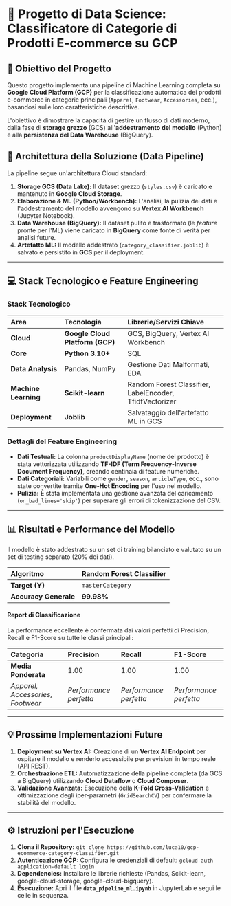 # 🛒 Progetto di Data Science: Classificatore di Categorie di Prodotti E-commerce su GCP


## 🎯 Obiettivo del Progetto

Questo progetto implementa una pipeline di Machine Learning completa su **Google Cloud Platform (GCP)** per la classificazione automatica dei prodotti e-commerce in categorie principali (`Apparel`, `Footwear`, `Accessories`, ecc.), basandosi sulle loro caratteristiche descrittive.

L'obiettivo è dimostrare la capacità di gestire un flusso di dati moderno, dalla fase di **storage grezzo** (GCS) all'**addestramento del modello** (Python) e alla **persistenza del Data Warehouse** (BigQuery).

## 🚀 Architettura della Soluzione (Data Pipeline)

La pipeline segue un'architettura Cloud standard:

1.  **Storage GCS (Data Lake):** Il dataset grezzo (`styles.csv`) è caricato e mantenuto in **Google Cloud Storage**.
2.  **Elaborazione & ML (Python/Workbench):** L'analisi, la pulizia dei dati e l'addestramento del modello avvengono su **Vertex AI Workbench** (Jupyter Notebook).
3.  **Data Warehouse (BigQuery):** Il dataset pulito e trasformato (le *feature* pronte per l'ML) viene caricato in **BigQuery** come fonte di verità per analisi future.
4.  **Artefatto ML:** Il modello addestrato (`category_classifier.joblib`) è salvato e persistito in **GCS** per il deployment.

---

## 💻 Stack Tecnologico e Feature Engineering

### Stack Tecnologico

| Area | Tecnologia | Librerie/Servizi Chiave |
| :--- | :--- | :--- |
| **Cloud** | **Google Cloud Platform (GCP)** | GCS, BigQuery, Vertex AI Workbench |
| **Core** | **Python 3.10+** | SQL |
| **Data Analysis** | Pandas, NumPy | Gestione Dati Malformati, EDA |
| **Machine Learning** | **Scikit-learn** | Random Forest Classifier, LabelEncoder, TfidfVectorizer |
| **Deployment** | **Joblib** | Salvataggio dell'artefatto ML in GCS |

### Dettagli del Feature Engineering

* **Dati Testuali:** La colonna `productDisplayName` (nome del prodotto) è stata vettorizzata utilizzando **TF-IDF (Term Frequency-Inverse Document Frequency)**, creando centinaia di feature numeriche.
* **Dati Categoriali:** Variabili come `gender`, `season`, `articleType`, ecc., sono state convertite tramite **One-Hot Encoding** per l'uso nel modello.
* **Pulizia:** È stata implementata una gestione avanzata del caricamento (`on_bad_lines='skip'`) per superare gli errori di tokenizzazione del CSV.

---

## 📊 Risultati e Performance del Modello

Il modello è stato addestrato su un set di training bilanciato e valutato su un set di testing separato (20% dei dati).

| Algoritmo | **Random Forest Classifier** |
| :--- | :--- |
| **Target (Y)** | `masterCategory` |
| **Accuracy Generale** | **99.98%** |

#### Report di Classificazione

La performance eccellente è confermata dai valori perfetti di Precision, Recall e F1-Score su tutte le classi principali:

| Categoria | Precision | Recall | F1-Score |
| :--- | :--- | :--- | :--- |
| **Media Ponderata** | 1.00 | 1.00 | 1.00 |
| *Apparel, Accessories, Footwear* | *Performance perfetta* | *Performance perfetta* | *Performance perfetta* |

---

## 💡 Prossime Implementazioni Future

1.  **Deployment su Vertex AI:** Creazione di un **Vertex AI Endpoint** per ospitare il modello e renderlo accessibile per previsioni in tempo reale (API REST).
2.  **Orchestrazione ETL:** Automatizzazione della pipeline completa (da GCS a BigQuery) utilizzando **Cloud Dataflow** o **Cloud Composer**.
3.  **Validazione Avanzata:** Esecuzione della **K-Fold Cross-Validation** e ottimizzazione degli iper-parametri (`GridSearchCV`) per confermare la stabilità del modello.

---

## ⚙️ Istruzioni per l'Esecuzione

1.  **Clona il Repository:** `git clone https://github.com/luca10/gcp-ecommerce-category-classifier.git`
2.  **Autenticazione GCP:** Configura le credenziali di default: `gcloud auth application-default login`
3.  **Dependencies:** Installare le librerie richieste (Pandas, Scikit-learn, google-cloud-storage, google-cloud-bigquery).
4.  **Esecuzione:** Apri il file **`data_pipeline_ml.ipynb`** in JupyterLab e segui le celle in sequenza.